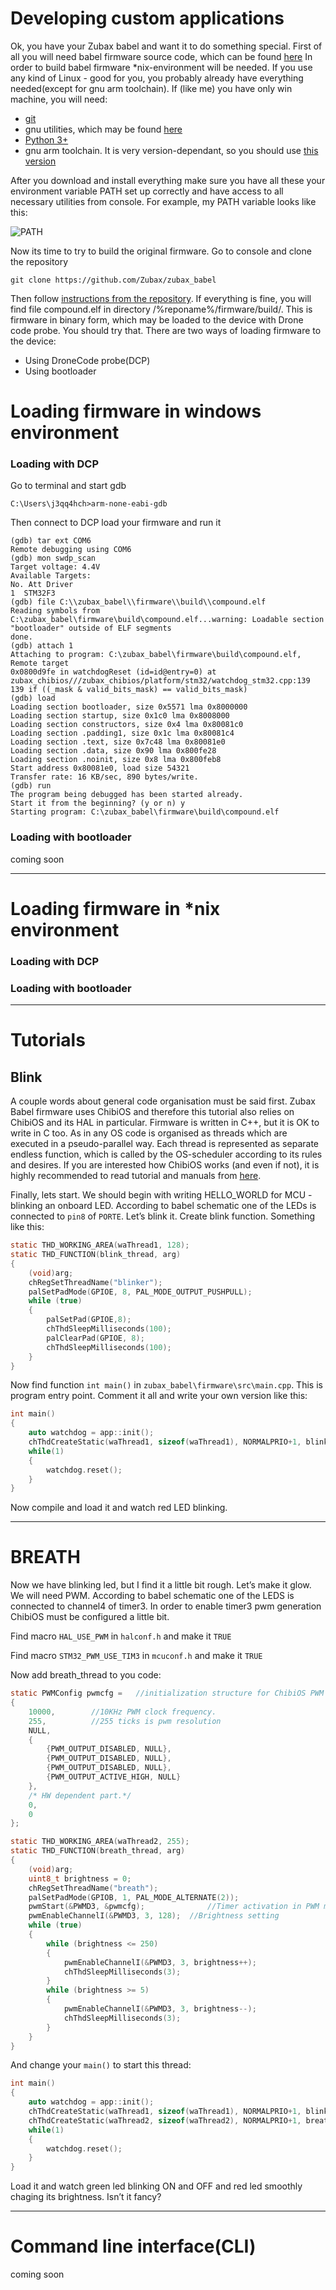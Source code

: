 # Developing custom applications
Ok, you have your Zubax babel and want it to do something special. First of all you will need babel firmware source code, which can be found [here](https://github.com/Zubax/zubax_babel)
In order to build babel firmware *nix-environment will be needed.  If you use any kind of Linux - good for you, you probably already have everything needed(except for gnu arm toolchain). If (like me) you have only win machine, you will need:

- [git](https://git-scm.com/download/win)
- gnu utilities, which may be found [here](http://gnuwin32.sourceforge.net/)
- [Python 3+](https://www.python.org/downloads/)
- gnu arm toolchain. It is very version-dependant, so you should use [this version](https://launchpad.net/gcc-arm-embedded/4.9/4.9-2015-q3-update)

After you download and install everything make sure you have all these your environment variable PATH set up correctly and have access to all necessary utilities from console. For example, my PATH variable looks like this:

<img src="path.png" class="thumbnail" title="PATH">

Now its time to try to build the original firmware. Go to console and clone the repository

```git clone https://github.com/Zubax/zubax_babel```

Then follow [instructions from the repository](https://github.com/Zubax/zubax_babel/blob/master/firmware/src/board/board.hpp). If everything is fine, you will find file compound.elf in directory /%reponame%/firmware/build/. This is firmware in binary form, which may be loaded to the device with Drone code probe. 
You should try that. There are two ways of loading firmware to the device: 

- Using DroneCode probe(DCP)
- Using bootloader

# Loading firmware in windows environment #
### Loading with DCP ###
Go to terminal and start gdb

```C:\Users\j3qq4hch>arm-none-eabi-gdb```

Then connect to DCP load your firmware and run it

```
(gdb) tar ext COM6
Remote debugging using COM6
(gdb) mon swdp_scan
Target voltage: 4.4V
Available Targets:
No. Att Driver
1  STM32F3
(gdb) file C:\\zubax_babel\\firmware\\build\\compound.elf
Reading symbols from C:\zubax_babel\firmware\build\compound.elf...warning: Loadable section "bootloader" outside of ELF segments
done.
(gdb) attach 1
Attaching to program: C:\zubax_babel\firmware\build\compound.elf, Remote target
0x0800d9fe in watchdogReset (id=id@entry=0) at zubax_chibios///zubax_chibios/platform/stm32/watchdog_stm32.cpp:139
139 if ((_mask & valid_bits_mask) == valid_bits_mask)
(gdb) load
Loading section bootloader, size 0x5571 lma 0x8000000
Loading section startup, size 0x1c0 lma 0x8008000
Loading section constructors, size 0x4 lma 0x80081c0
Loading section .padding1, size 0x1c lma 0x80081c4
Loading section .text, size 0x7c48 lma 0x80081e0
Loading section .data, size 0x90 lma 0x800fe28
Loading section .noinit, size 0x8 lma 0x800feb8
Start address 0x80081e0, load size 54321
Transfer rate: 16 KB/sec, 890 bytes/write.
(gdb) run
The program being debugged has been started already.
Start it from the beginning? (y or n) y
Starting program: C:\zubax_babel\firmware\build\compound.elf
```
### Loading with bootloader ###
coming soon

----------
# Loading firmware in *nix environment #
### Loading with DCP ###
### Loading with bootloader ###
----------

# Tutorials #

## Blink ##

A couple words about general code organisation must be said first.
Zubax Babel firmware uses ChibiOS and therefore this tutorial also relies on ChibiOS and its HAL in particular.
Firmware is written in C++, but it is OK to write in C too. 
As in any OS code is organised as threads which are executed in a pseudo-parallel way. Each thread is represented as separate endless function, which is called by the OS-scheduler according to its rules and desires. If you are interested how ChibiOS works (and even if not), it is highly recommended to read tutorial and manuals from [here](http://www.chibios.org/dokuwiki/doku.php?id=chibios:documentation:start). 

Finally, lets start.
We should begin with writing HELLO_WORLD for MCU - blinking an onboard LED. According to babel schematic one of the LEDs is connected to ```pin8``` of ```PORTE```. Let’s blink it. Create blink function. Something like this:


```c
static THD_WORKING_AREA(waThread1, 128);
static THD_FUNCTION(blink_thread, arg) 
{   
    (void)arg;
    chRegSetThreadName("blinker"); 
    palSetPadMode(GPIOE, 8, PAL_MODE_OUTPUT_PUSHPULL);
    while (true) 
    {
        palSetPad(GPIOE,8);
        chThdSleepMilliseconds(100);
        palClearPad(GPIOE, 8);
        chThdSleepMilliseconds(100);
    }
}
```
Now find function ```int main()``` in ```zubax_babel\firmware\src\main.cpp```. This is program entry point. Comment it all and write your own version like this:

```c
int main()
{ 
    auto watchdog = app::init();	
    chThdCreateStatic(waThread1, sizeof(waThread1), NORMALPRIO+1, blink_thread,  NULL);
    while(1)
    {
        watchdog.reset();
    }
}
```
Now compile and load it and watch red LED blinking. 

---
# BREATH #
Now we have blinking led, but I find it a little bit rough. Let’s make it glow. We will need PWM. According to babel schematic one of the LEDS is connected to channel4 of timer3.
In order to enable timer3 pwm generation ChibiOS must be configured a little bit. 


Find macro ```HAL_USE_PWM``` in ```halconf.h``` and make it `TRUE`

Find macro `STM32_PWM_USE_TIM3` in ```mcuconf.h``` and make it `TRUE`

Now add breath_thread to you code: 
```c
static PWMConfig pwmcfg =	//initialization structure for ChibiOS PWM hal 
{
    10000,        //10KHz PWM clock frequency.   
    255,          //255 ticks is pwm resolution
    NULL,
    {
        {PWM_OUTPUT_DISABLED, NULL},
        {PWM_OUTPUT_DISABLED, NULL},
        {PWM_OUTPUT_DISABLED, NULL},
        {PWM_OUTPUT_ACTIVE_HIGH, NULL}
    },
    /* HW dependent part.*/
    0,
    0
};

static THD_WORKING_AREA(waThread2, 255);
static THD_FUNCTION(breath_thread, arg) 
{
    (void)arg;
    uint8_t brightness = 0;
    chRegSetThreadName("breath");
    palSetPadMode(GPIOB, 1, PAL_MODE_ALTERNATE(2));
    pwmStart(&PWMD3, &pwmcfg);  			//Timer activation in PWM mode
    pwmEnableChannelI(&PWMD3, 3, 128);	//Brightness setting
    while (true) 
    {   
        while (brightness <= 250)
        {
            pwmEnableChannelI(&PWMD3, 3, brightness++);
            chThdSleepMilliseconds(3);
        }
        while (brightness >= 5)
        {
            pwmEnableChannelI(&PWMD3, 3, brightness--);
            chThdSleepMilliseconds(3);
        }
    }
}
```
And change your ```main()``` to start this thread: 
```c
int main()
{
    auto watchdog = app::init();	
    chThdCreateStatic(waThread1, sizeof(waThread1), NORMALPRIO+1, blink_thread,  NULL);
    chThdCreateStatic(waThread2, sizeof(waThread2), NORMALPRIO+1, breath_thread, NULL);
    while(1)
    {
        watchdog.reset();
    }
}
```    

Load it and watch green led blinking ON and OFF and red led smoothly chaging its brightness. Isn’t it fancy?

---
# Command line interface(CLI) #
coming soon
